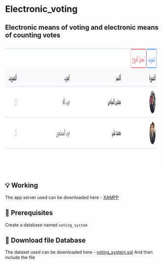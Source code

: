 # Electronic_voting

## Electronic means of voting and electronic means of counting votes
##
<p align="center"><img src="https://github.com/mojtaba-almayhay/Electronic_voting/blob/main/screen/screen1.PNG" width="700" height="400"></p>

## :bulb: Working
The app server used can be downloaded here - [XAMPP](https://www.apachefriends.org/download.html)

## :key: Prerequisites
Create a database named <code>voting_system</code> 

## :file_folder: Download file Database
The dataset used can be downloaded here - [voting_system.sql](https://github.com/mojtaba-almayhay/Electronic_voting/blob/main/db/voting_system.sql)
And then include the file
